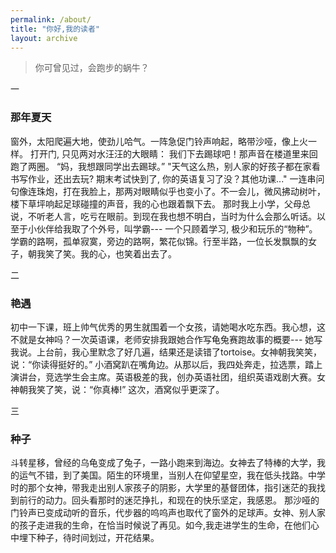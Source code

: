 ```yaml
---
permalink: /about/
title: "你好,我的读者"
layout: archive
---
```


> 你可曾见过，会跑步的蜗牛？

一

### 那年夏天

窗外，太阳爬遍大地，使劲儿哈气。一阵急促门铃声响起，略带沙哑，像上火一样。 打开门, 只见两对水汪汪的大眼睛： 我们下去踢球吧！那声音在楼道里来回跑了两圈。
“妈，我想跟同学出去踢球。”
"天气这么热，别人家的好孩子都在家看书写作业，还出去玩? 期末考试快到了, 你的英语复习了没？其他功课..."
一连串问句像连珠炮，打在我脸上，那两对眼睛似乎也变小了。不一会儿，微风拂动树叶，楼下草坪响起足球碰撞的声音，我的心也跟着飘下去。
那时我上小学，父母总说，不听老人言，吃亏在眼前。到现在我也想不明白，当时为什么会那么听话。以至于小伙伴给我取了个外号，叫学霸--- 一个只顾着学习, 极少和玩乐的“物种”。学霸的路啊，孤单寂寞，旁边的路啊，繁花似锦。行至半路，一位长发飘飘的女子，朝我笑了笑。我的心，也笑着出去了。

二

### 艳遇

初中一下课，班上帅气优秀的男生就围着一个女孩，请她喝水吃东西。我心想，这不就是女神吗？一次英语课，老师安排我跟她合作写龟兔赛跑故事的概要--- 她写我说。上台前，我心里默念了好几遍，结果还是读错了tortoise。女神朝我笑笑，说：“你读得挺好的。” 小酒窝趴在嘴角边。从那以后，我四处奔走，拉选票，踏上演讲台，竞选学生会主席。英语极差的我，创办英语社团，组织英语戏剧大赛。女神朝我笑了笑，说：“你真棒!” 这次，酒窝似乎更深了。

三

### 种子

斗转星移，曾经的乌龟变成了兔子，一路小跑来到海边。女神去了特棒的大学，我的运气不错，到了美国。陌生的环境里，当别人在仰望星空，我在低头找路。中学时的那个女神，带我走出别人家孩子的阴影，大学里的基督团体，指引迷茫的我找到前行的动力。回头看那时的迷茫挣扎，和现在的快乐坚定，我感恩。
那沙哑的门铃声已变成动听的音乐，代步器的呜呜声也取代了窗外的足球声。女神、别人家的孩子走进我的生命，在恰当时候说了再见。如今,我走进学生的生命，在他们心中埋下种子，待时间划过，开花结果。

